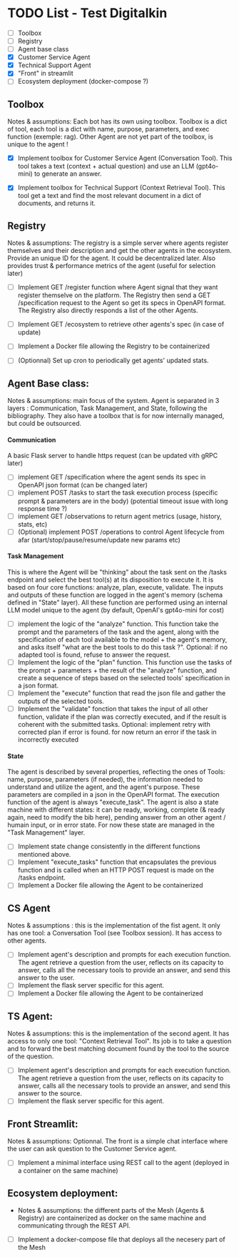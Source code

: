 # TODO List - Test Digitalkin 
- [ ] Toolbox
- [ ] Registry
- [ ] Agent base class
- [x] Customer Service Agent
- [x] Technical Support Agent
- [x] "Front" in streamlit
- [ ] Ecosystem deployment (docker-compose ?)

## Toolbox
Notes & assumptions:
Each bot has its own using toolbox. Toolbox is a dict of tool, each tool is a dict with name, purpose, parameters, and exec function (exemple: rag). Other Agent are not yet part of the toolbox, is unique to the agent !
- [x] Implement toolbox for Customer Service Agent (Conversation Tool). This tool takes a text (context + actual question) and use an LLM (gpt4o-mini) to generate an answer.
- [x] Implement toolbox for Technical Support (Context Retrieval Tool). This tool get a text and find the most relevant document in a dict of documents, and returns it.



## Registry 
Notes & assumptions: The registry is a simple server where agents register themselves and their description and get the other agents in the ecosystem. Provide an unique ID for the agent. It could be decentralized later. Also provides trust & performance metrics of the agent (useful for selection later)

- [ ] Implement GET /register function where Agent signal that they want register themselve on the platform. The Registry then send a GET /specification request to the Agent so get its specs in OpenAPI format. The Registry also directly responds a list of the other Agents. 

- [ ] Implement GET /ecosystem to retrieve other agents's spec (in case of update)

- [ ] Implement a Docker file allowing the Registry to be containerized

- [ ] (Optionnal) Set up cron to periodically get agents' updated stats.

## Agent Base class:
Notes & assumptions: main focus of the system. Agent is separated in 3 layers : Communication, Task Management, and State, following the bibliography. They also have a toolbox that is for now internally managed, but could be outsourced.
#### Communication
 A basic Flask server to handle https request (can be updated vith gRPC later)
 - [ ] implement GET /specification where the agent sends its spec in OpenAPI json format (can be changed later)
 - [ ] implement POST /tasks to start the task execution process (specific prompt & parameters are in the body) (potential timeout issue with long response time ?)
 - [ ] implement GET /observations to return agent metrics (usage, history, stats, etc)
 - [ ] (Optional) implement POST /operations to control Agent lifecycle from afar (start/stop/pause/resume/update new params etc)

#### Task Management
This is where the Agent will be "thinking" about the task sent on the /tasks endpoint and select the best tool(s) at its disposition to execute it. It is based on four core functions: analyze, plan, execute, validate. The inputs and outputs of these function are logged in the agent's memory (schema defined in "State" layer). All these function are performed using an internal LLM model unique to the agent (by default, OpenAI's gpt4o-mini for cost)
- [ ] implement the logic of the "analyze" function. This function take the prompt and the parameters of the task and the agent, along with the specification of each tool available to the model + the agent's memory, and asks itself "what are the best tools to do this task ?". Optional: if no adapted tool is found, refuse to answer the request.
- [ ] Implement the logic of the "plan" function. This function use the tasks of the prompt + parameters + the result of the "analyze" function, and create a sequence
of steps based on the selected tools' specification in a json format.
- [ ] Implement the "execute" function that read the json file and gather the outputs of the selected tools.
- [ ] Implement the "validate" fonction that takes the input of all other function, validate if the plan was correctly executed, and if the result is coherent with the submitted tasks. Optional: implement retry with corrected plan if error is found. for now return an error if the task in incorrectly executed

#### State
The agent is described by several properties, reflecting the ones of Tools: name, purpose, parameters (if needed), the information needed to understand and utilize the agent, and the agent's purpose. These parameters are compiled in a json in the OpenAPI format. The execution function of the agent is always "execute_task".
The agent is also a state machine with different states: it can be ready, working, complete (& ready again, need to modify the bib here), pending answer from an other agent / humain input, or in error state. 
For now these state are managed in the "Task Management" layer. 
- [ ] Implement state change consistently in the different functions mentioned above.
- [ ] Implement "execute_tasks" function that encapsulates the previous function and is called when an HTTP POST request is made on the /tasks endpoint.
- [ ] Implement a Docker file allowing the Agent to be containerized

## CS Agent
Notes & assumptions : this is the implementation of the fist agent. It only has one tool: a Conversation Tool (see Toolbox session). It has access to other agents.
- [ ] Implement agent's description and prompts for each execution function. The agent retrieve a question from the user, reflects on its capacity to answer, calls all the necessary tools to provide an answer, and send this answer to the user.
- [ ] Implement the flask server specific for this agent.
- [ ] Implement a Docker file allowing the Agent to be containerized
 
## TS Agent:
Notes & assumptions: this is the implementation of the second agent. It has access to only one tool: "Context Retrieval Tool". Its job is to take a question and to forward the best matching document found by the tool to the source of the question.
- [ ] Implement agent's description and prompts for each execution function. The agent retrieve a question from the user, reflects on its capacity to answer, calls all the necessary tools to provide an answer, and send this answer to the source.
- [ ] Implement the flask server specific for this agent.

## Front Streamlit:
Notes & assumptions: Optionnal. The front is a simple chat interface where the user can ask question to the Customer Service agent.
- [ ] Implement a minimal interface using REST call to the agent (deployed in a container on the same machine)


## Ecosystem deployment:
-   Notes & assumptions: the different parts of the Mesh (Agents & Registry) are containerized as docker on the same machine and communicating through the REST API.
- [ ] Implement a docker-compose file that deploys all the necesery part of the Mesh
